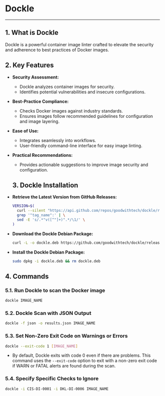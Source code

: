 # Dockle

---

## 1. What is Dockle

Dockle is a powerful container image linter crafted to elevate the security and adherence to best practices of Docker images.

## 2. Key Features

- **Security Assessment:**

  - Dockle analyzes container images for security.
  - Identifies potential vulnerabilities and insecure configurations.

- **Best-Practice Compliance:**

  - Checks Docker images against industry standards.
  - Ensures images follow recommended guidelines for configuration and image layering.

- **Ease of Use:**

  - Integrates seamlessly into workflows.
  - User-friendly command-line interface for easy image linting.

- **Practical Recommendations:**
  - Provides actionable suggestions to improve image security and configuration.

  ## 3. Dockle Installation

- **Retrieve the Latest Version from GitHub Releases:**

  ```bash
  VERSION=$(
    curl --silent "https://api.github.com/repos/goodwithtech/dockle/releases/latest" | \
    grep '"tag_name":' | \
    sed -E 's/.*"v([^"]+)".*/\1/' \
  )
  ```

- **Download the Dockle Debian Package:**

  ```bash
  curl -L -o dockle.deb https://github.com/goodwithtech/dockle/releases/download/v${VERSION}/dockle_${VERSION}_Linux-64bit.deb
  ```

- **Install the Dockle Debian Package:**

  ```bash
  sudo dpkg -i dockle.deb && rm dockle.deb
  ```

  
## 4. Commands

### 5.1. Run Dockle to scan the Docker image

```bash
dockle IMAGE_NAME
```

### 5.2. Dockle Scan with JSON Output

```bash
dockle -f json -o results.json IMAGE_NAME
```

### 5.3. Set Non-Zero Exit Code on Warnings or Errors

```bash
dockle --exit-code 1 [IMAGE_NAME]
```

- By default, Dockle exits with code 0 even if there are problems. This command uses the `--exit-code` option to exit with a non-zero exit code if WARN or FATAL alerts are found during the scan.

### 5.4. Specify Specific Checks to Ignore

```bash
dockle -i CIS-DI-0001 -i DKL-DI-0006 IMAGE_NAME
```
